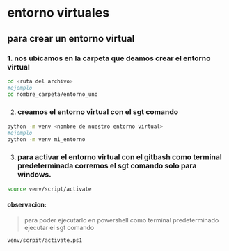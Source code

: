 # entorno virtuales
## para crear un entorno virtual
### 1. nos ubicamos en la carpeta que deamos crear el entorno virtual
```bash
cd <ruta del archivo>
#ejemplo
cd nombre_carpeta/entorno_uno
```

2. ### creamos el entorno virtual con el sgt comando

```bash
python -m venv <nombre de nuestro entorno virtual>
#ejemplo
python -m venv mi_entorno
```
3. ### para activar el entorno virtual con el gitbash como terminal predeterminada corremos el sgt comando solo para windows.
``` bash
source venv/script/activate
```
#### observacion:
>para poder ejecutarlo en powershell como terminal predeterminado ejecutar el sgt comando
```bash
venv/scrpit/activate.ps1
```


